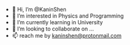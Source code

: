 - 👋 Hi, I’m @KaninShen
- 👀 I’m interested in Physics and Programming
- 🌱 I’m currently learning in University
- 💞️ I’m looking to collaborate on ...
- 📫 reach me by kaninshen@protonmail.com

<!---
KaninShen/KaninShen is a ✨ special ✨ repository because its `README.md` (this file) appears on your GitHub profile.
You can click the Preview link to take a look at your changes.
--->
